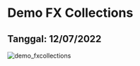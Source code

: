 # Demo FX Collections
## Tanggal: 12/07/2022

![demo_fxcollections](https://user-images.githubusercontent.com/71547739/178532647-98b78299-49d7-45d1-937a-7b53f2096ba2.png)
